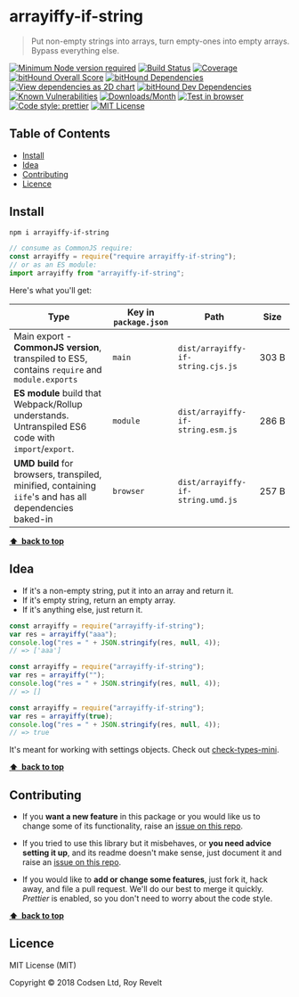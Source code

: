 # arrayiffy-if-string

> Put non-empty strings into arrays, turn empty-ones into empty arrays. Bypass everything else.

[![Minimum Node version required][node-img]][node-url]
[![Build Status][travis-img]][travis-url]
[![Coverage][cov-img]][cov-url]
[![bitHound Overall Score][overall-img]][overall-url]
[![bitHound Dependencies][deps-img]][deps-url]
[![View dependencies as 2D chart][deps2d-img]][deps2d-url]
[![bitHound Dev Dependencies][dev-img]][dev-url]
[![Known Vulnerabilities][vulnerabilities-img]][vulnerabilities-url]
[![Downloads/Month][downloads-img]][downloads-url]
[![Test in browser][runkit-img]][runkit-url]
[![Code style: prettier][prettier-img]][prettier-url]
[![MIT License][license-img]][license-url]

## Table of Contents

<!-- prettier-ignore-start -->

<!-- START doctoc generated TOC please keep comment here to allow auto update -->
<!-- DON'T EDIT THIS SECTION, INSTEAD RE-RUN doctoc TO UPDATE -->


- [Install](#install)
- [Idea](#idea)
- [Contributing](#contributing)
- [Licence](#licence)

<!-- END doctoc generated TOC please keep comment here to allow auto update -->

<!-- prettier-ignore-end -->

## Install

```bash
npm i arrayiffy-if-string
```

```js
// consume as CommonJS require:
const arrayiffy = require("require arrayiffy-if-string");
// or as an ES module:
import arrayiffy from "arrayiffy-if-string";
```

Here's what you'll get:

| Type                                                                                                    | Key in `package.json` | Path                              | Size       |
| ------------------------------------------------------------------------------------------------------- | --------------------- | --------------------------------- | ---------- |
| Main export - **CommonJS version**, transpiled to ES5, contains `require` and `module.exports`          | `main`                | `dist/arrayiffy-if-string.cjs.js` | 303&nbsp;B |
| **ES module** build that Webpack/Rollup understands. Untranspiled ES6 code with `import`/`export`.      | `module`              | `dist/arrayiffy-if-string.esm.js` | 286&nbsp;B |
| **UMD build** for browsers, transpiled, minified, containing `iife`'s and has all dependencies baked-in | `browser`             | `dist/arrayiffy-if-string.umd.js` | 257&nbsp;B |

**[⬆ &nbsp;back to top](#)**

## Idea

* If it's a non-empty string, put it into an array and return it.
* If it's empty string, return an empty array.
* If it's anything else, just return it.

```js
const arrayiffy = require("arrayiffy-if-string");
var res = arrayiffy("aaa");
console.log("res = " + JSON.stringify(res, null, 4));
// => ['aaa']
```

```js
const arrayiffy = require("arrayiffy-if-string");
var res = arrayiffy("");
console.log("res = " + JSON.stringify(res, null, 4));
// => []
```

```js
const arrayiffy = require("arrayiffy-if-string");
var res = arrayiffy(true);
console.log("res = " + JSON.stringify(res, null, 4));
// => true
```

It's meant for working with settings objects. Check out [check-types-mini](https://github.com/codsen/check-types-mini).

**[⬆ &nbsp;back to top](#)**

## Contributing

* If you **want a new feature** in this package or you would like us to change some of its functionality, raise an [issue on this repo](https://github.com/codsen/arrayiffy-if-string/issues).

* If you tried to use this library but it misbehaves, or **you need advice setting it up**, and its readme doesn't make sense, just document it and raise an [issue on this repo](https://github.com/codsen/arrayiffy-if-string/issues).

* If you would like to **add or change some features**, just fork it, hack away, and file a pull request. We'll do our best to merge it quickly. _Prettier_ is enabled, so you don't need to worry about the code style.

**[⬆ &nbsp;back to top](#)**

## Licence

MIT License (MIT)

Copyright © 2018 Codsen Ltd, Roy Revelt

[node-img]: https://img.shields.io/node/v/arrayiffy-if-string.svg?style=flat-square&label=works%20on%20node
[node-url]: https://www.npmjs.com/package/arrayiffy-if-string
[travis-img]: https://img.shields.io/travis/codsen/arrayiffy-if-string.svg?style=flat-square
[travis-url]: https://travis-ci.org/codsen/arrayiffy-if-string
[cov-img]: https://coveralls.io/repos/github/codsen/arrayiffy-if-string/badge.svg?style=flat-square?branch=master
[cov-url]: https://coveralls.io/github/codsen/arrayiffy-if-string?branch=master
[overall-img]: https://img.shields.io/bithound/code/github/codsen/arrayiffy-if-string.svg?style=flat-square
[overall-url]: https://www.bithound.io/github/codsen/arrayiffy-if-string
[deps-img]: https://img.shields.io/bithound/dependencies/github/codsen/arrayiffy-if-string.svg?style=flat-square
[deps-url]: https://www.bithound.io/github/codsen/arrayiffy-if-string/master/dependencies/npm
[deps2d-img]: https://img.shields.io/badge/deps%20in%202D-see_here-08f0fd.svg?style=flat-square
[deps2d-url]: http://npm.anvaka.com/#/view/2d/arrayiffy-if-string
[dev-img]: https://img.shields.io/bithound/devDependencies/github/codsen/arrayiffy-if-string.svg?style=flat-square
[dev-url]: https://www.bithound.io/github/codsen/arrayiffy-if-string/master/dependencies/npm
[vulnerabilities-img]: https://snyk.io/test/github/codsen/arrayiffy-if-string/badge.svg?style=flat-square
[vulnerabilities-url]: https://snyk.io/test/github/codsen/arrayiffy-if-string
[downloads-img]: https://img.shields.io/npm/dm/arrayiffy-if-string.svg?style=flat-square
[downloads-url]: https://npmcharts.com/compare/arrayiffy-if-string
[runkit-img]: https://img.shields.io/badge/runkit-test_in_browser-a853ff.svg?style=flat-square
[runkit-url]: https://npm.runkit.com/arrayiffy-if-string
[prettier-img]: https://img.shields.io/badge/code_style-prettier-ff69b4.svg?style=flat-square
[prettier-url]: https://github.com/prettier/prettier
[license-img]: https://img.shields.io/npm/l/arrayiffy-if-string.svg?style=flat-square
[license-url]: https://github.com/codsen/arrayiffy-if-string/blob/master/license.md
